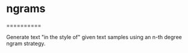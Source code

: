 # ngrams
==========

Generate text "in the style of" given text samples using an n-th degree ngram strategy.
